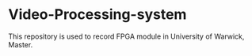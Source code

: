 # Video-Processing-system
This repository is used to record FPGA module in University of Warwick, Master. 
